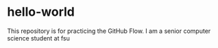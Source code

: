# hello-world
This repository is for practicing the GitHub Flow.
I am a senior computer science student at fsu
